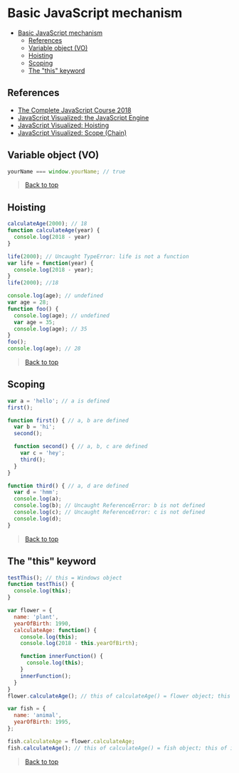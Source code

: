 # Basic JavaScript mechanism

- [Basic JavaScript mechanism](#basic-javascript-mechanism)
  - [References](#references)
  - [Variable object (VO)](#variable-object-vo)
  - [Hoisting](#hoisting)
  - [Scoping](#scoping)
  - [The "this" keyword](#the-this-keyword)

## References

- [The Complete JavaScript Course 2018](https://www.udemy.com/the-complete-javascript-course/)
- [JavaScript Visualized: the JavaScript Engine](https://dev.to/lydiahallie/javascript-visualized-the-javascript-engine-4cdf/)
- [JavaScript Visualized: Hoisting](https://dev.to/lydiahallie/javascript-visualized-hoisting-478h)
- [JavaScript Visualized: Scope (Chain)](https://dev.to/lydiahallie/javascript-visualized-scope-chain-13pd/)

## Variable object (VO)

```js
yourName === window.yourName; // true
```

> [Back to top](#basic-javaScript-mechanism)

## Hoisting

```js
calculateAge(2000); // 18
function calculateAge(year) {
  console.log(2018 - year)
}

life(2000); // Uncaught TypeError: life is not a function
var life = function(year) {
  console.log(2018 - year);
}
life(2000); //18

console.log(age); // undefined
var age = 28;
function foo() {
  console.log(age); // undefined
  var age = 35;
  console.log(age); // 35
}
foo();
console.log(age); // 28
```

> [Back to top](#basic-javaScript-mechanism)

## Scoping

```js
var a = 'hello'; // a is defined
first();

function first() { // a, b are defined
  var b = 'hi';
  second();

  function second() { // a, b, c are defined
    var c = 'hey';
    third();
  }
}

function third() { // a, d are defined
  var d = 'hmm';
  console.log(a);
  console.log(b); // Uncaught ReferenceError: b is not defined
  console.log(c); // Uncaught ReferenceError: c is not defined
  console.log(d);
}
```

> [Back to top](#basic-javaScript-mechanism)

## The "this" keyword

```js
testThis(); // this = Windows object
function testThis() {
  console.log(this);
}

var flower = {
  name: 'plant',
  yearOfBirth: 1990,
  calculateAge: function() {
    console.log(this);
    console.log(2018 - this.yearOfBirth);

    function innerFunction() {
      console.log(this);
    }
    innerFunction();
  }
}
flower.calculateAge(); // this of calculateAge() = flower object; this of innerFunction() = Windows object

var fish = {
  name: 'animal',
  yearOfBirth: 1995,
};

fish.calculateAge = flower.calculateAge;
fish.calculateAge(); // this of calculateAge() = fish object; this of innerFunction() = Windows object
```

> [Back to top](#basic-javaScript-mechanism)
